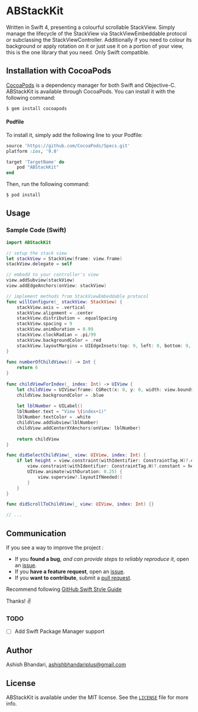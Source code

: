 # ABStackKit

Written in Swift 4, presenting a colourful scrollable StackView. Simply manage the lifecycle of the StackView via StackViewEmbeddable protocol or subclassing the StackViewController. Additionally if you need to colour its background or apply rotation on it or just use it on a portion of your view, this is the one library that you need. Only Swift compatible.


## Installation with CocoaPods

[CocoaPods](http://cocoapods.org) is a dependency manager for both Swift and Objective-C. ABStackKit is available through CocoaPods. You can install it with the following command:

```bash
$ gem install cocoapods
```

#### Podfile

To install it, simply add the following line to your Podfile:

```ruby
source 'https://github.com/CocoaPods/Specs.git'
platform :ios, '9.0'

target 'TargetName' do
    pod "ABStackKit"
end
```
Then, run the following command:

```bash
$ pod install
```

## Usage
### Sample Code (Swift)

```swift
import ABStackKit

// setup the stack view
let stackView = StackView(frame: view.frame)
stackView.delegate = self

// embedd to your controller's view
view.addSubview(stackView)
view.addEdgeAnchors(onView: stackView)

// implement methods from StackViewEmbeddable protocol
func willConfigure(_ stackView: StackView) {
    stackView.axis = .vertical
    stackView.alignment = .center
    stackView.distribution = .equalSpacing
    stackView.spacing = 9
    stackView.animDuration = 0.99
    stackView.clockRadian = .pi/99
    stackView.backgroundColor = .red
    stackView.layoutMargins = UIEdgeInsets(top: 9, left: 9, bottom: 9, right: 9)
}
    
func numberOfChildViews() -> Int {
    return 6
}
    
func childViewForIndex(_ index: Int) -> UIView {
    let childView = UIView(frame: CGRect(x: 0, y: 0, width: view.bounds.width/2, height: view.bounds.height/2))
    childView.backgroundColor = .blue
    
    let lblNumber = UILabel()
    lblNumber.text = "View \(index+1)"
    lblNumber.textColor = .white
    childView.addSubview(lblNumber)
    childView.addCenterXYAnchors(onView: lblNumber)
    
    return childView
}

func didSelectChildView(_ view: UIView, index: Int) {
    if let height = view.constraint(withIdentifier: ConstraintTag.H)?.constant {
	    view.constraint(withIdentifier: ConstraintTag.H)?.constant = height/2
	    UIView.animate(withDuration: 0.25) {
	        view.superview?.layoutIfNeeded()
	    }
    }
}

func didScrollToChildView(_ view: UIView, index: Int) {}

// ...
```

## Communication

If you see a way to improve the project :

- If you **found a bug**, _and can provide steps to reliably reproduce it_, open an [issue][].
- If you **have a feature request**, open an [issue][].
- If you **want to contribute**, submit a [pull request].

Recommend following [GitHub Swift Style Guide][]

Thanks! :v:

[issue]: https://github.com/iashishbhandari/ABStackKit/issues
[pull request]: https://github.com/iashishbhandari/ABStackKit/pulls
[GitHub Swift Style Guide]: https://github.com/github/swift-style-guide

### TODO

- [ ] Add Swift Package Manager support

## Author

Ashish Bhandari, ashishbhandariplus@gmail.com

## License

ABStackKit is available under the MIT license. See the [`LICENSE`](LICENSE) file for more info.
